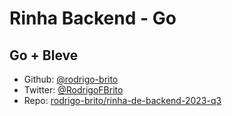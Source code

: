 # Rinha Backend - Go

## Go + Bleve

- Github: [@rodrigo-brito](https://github.com/rodrigo-brito)
- Twitter: [@RodrigoFBrito](https://twitter.com/RodrigoFBrito)
- Repo: [rodrigo-brito/rinha-de-backend-2023-q3](https://github.com/rodrigo-brito/rinha-de-backend-2023-q3)
